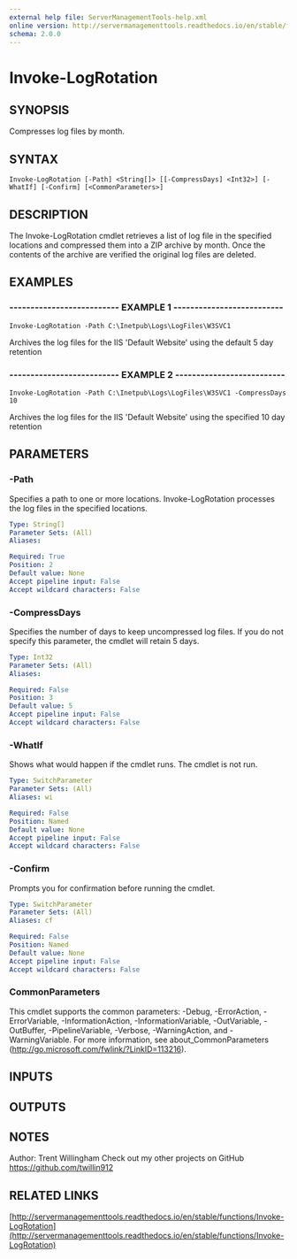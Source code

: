 ```yaml
---
external help file: ServerManagementTools-help.xml
online version: http://servermanagementtools.readthedocs.io/en/stable/functions/Invoke-LogRotation
schema: 2.0.0
---
```


# Invoke-LogRotation

## SYNOPSIS
Compresses log files by month.

## SYNTAX

```
Invoke-LogRotation [-Path] <String[]> [[-CompressDays] <Int32>] [-WhatIf] [-Confirm] [<CommonParameters>]
```

## DESCRIPTION
The Invoke-LogRotation cmdlet retrieves a list of log file in the specified locations and compressed them into a ZIP archive by month. 
Once the contents of the archive are verified the original log files are deleted.

## EXAMPLES

### -------------------------- EXAMPLE 1 --------------------------
```
Invoke-LogRotation -Path C:\Inetpub\Logs\LogFiles\W3SVC1
```

Archives the log files for the IIS 'Default Website' using the default 5 day retention

### -------------------------- EXAMPLE 2 --------------------------
```
Invoke-LogRotation -Path C:\Inetpub\Logs\LogFiles\W3SVC1 -CompressDays 10
```

Archives the log files for the IIS 'Default Website' using the specified 10 day retention

## PARAMETERS

### -Path
Specifies a path to one or more locations. 
Invoke-LogRotation processes the log files in the specified locations.

```yaml
Type: String[]
Parameter Sets: (All)
Aliases: 

Required: True
Position: 2
Default value: None
Accept pipeline input: False
Accept wildcard characters: False
```

### -CompressDays
Specifies the number of days to keep uncompressed log files. 
If you do not specify this parameter, the cmdlet will retain 5 days.

```yaml
Type: Int32
Parameter Sets: (All)
Aliases: 

Required: False
Position: 3
Default value: 5
Accept pipeline input: False
Accept wildcard characters: False
```

### -WhatIf
Shows what would happen if the cmdlet runs.
The cmdlet is not run.

```yaml
Type: SwitchParameter
Parameter Sets: (All)
Aliases: wi

Required: False
Position: Named
Default value: None
Accept pipeline input: False
Accept wildcard characters: False
```

### -Confirm
Prompts you for confirmation before running the cmdlet.

```yaml
Type: SwitchParameter
Parameter Sets: (All)
Aliases: cf

Required: False
Position: Named
Default value: None
Accept pipeline input: False
Accept wildcard characters: False
```

### CommonParameters
This cmdlet supports the common parameters: -Debug, -ErrorAction, -ErrorVariable, -InformationAction, -InformationVariable, -OutVariable, -OutBuffer, -PipelineVariable, -Verbose, -WarningAction, and -WarningVariable. For more information, see about_CommonParameters (http://go.microsoft.com/fwlink/?LinkID=113216).

## INPUTS

## OUTPUTS

## NOTES
Author: Trent Willingham
Check out my other projects on GitHub https://github.com/twillin912

## RELATED LINKS

[http://servermanagementtools.readthedocs.io/en/stable/functions/Invoke-LogRotation](http://servermanagementtools.readthedocs.io/en/stable/functions/Invoke-LogRotation)

